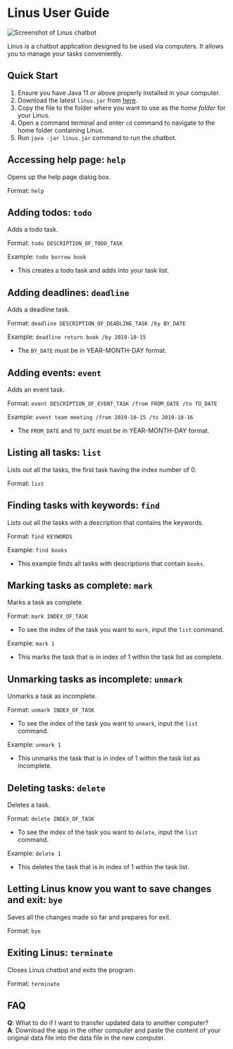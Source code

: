 # Linus User Guide

![Screenshot of Linus chatbot](Ui.png)

Linus is a chatbot application designed to be used via computers.
It allows you to manage your tasks conveniently.

## Quick Start
1. Ensure you have Java 11 or above properly installed in your computer.
2. Download the latest `linus.jar` from [here](https://github.com/jeong-jaeho/ip/releases/tag/v0.2).
3. Copy the file to the folder where you want to use as the _home folder_ for your Linus.
4. Open a command terminal and enter `cd` command to navigate to the home folder containing Linus.
5. Run `java -jar linus.jar` command to run the chatbot.

## Accessing help page: `help`
Opens up the help page dialog box.

Format: `help`

## Adding todos: `todo`
Adds a todo task.

Format: `todo DESCRIPTION_OF_TODO_TASK`

Example: `todo borrow book`

* This creates a todo task and adds into your task list.

## Adding deadlines: `deadline`
Adds a deadline task.

Format: `deadline DESCRIPTION_OF_DEADLINE_TASK /by BY_DATE`

Example: `deadline return book /by 2019-10-15`

* The `BY_DATE` must be in YEAR-MONTH-DAY format.

## Adding events: `event`
Adds an event task.

Format: `event DESCRIPTION_OF_EVENT_TASK /from FROM_DATE /to TO_DATE`

Example: `event team meeting /from 2019-10-15 /to 2019-10-16`

* The `FROM_DATE` and `TO_DATE` must be in YEAR-MONTH-DAY format.

## Listing all tasks: `list`
Lists out all the tasks, the first task having the index number of 0.

Format: `list`

## Finding tasks with keywords: `find`
Lists out all the tasks with a description that contains the keywords.

Format: `find KEYWORDS`

Example: `find books`
* This example finds all tasks with descriptions that contain `books`.

## Marking tasks as complete: `mark`
Marks a task as complete.

Format: `mark INDEX_OF_TASK`
* To see the index of the task you want to `mark`, input the `list` command.

Example: `mark 1`
* This marks the task that is in index of 1 within the task list as complete.

## Unmarking tasks as incomplete: `unmark`
Unmarks a task as incomplete.

Format: `unmark INDEX_OF_TASK`
* To see the index of the task you want to `unmark`, input the `list` command.

Example: `unmark 1`
* This unmarks the task that is in index of 1 within the task list as incomplete.

## Deleting tasks: `delete`
Deletes a task.

Format: `delete INDEX_OF_TASK`
* To see the index of the task you want to `delete`, input the `list` command.

Example: `delete 1`
* This deletes the task that is in index of 1 within the task list.

## Letting Linus know you want to save changes and exit: `bye`
Saves all the changes made so far and prepares for exit.

Format: `bye`

## Exiting Linus: `terminate`
Closes Linus chatbot and exits the program.

Format: `terminate`

## FAQ

**Q**: What to do if I want to transfer updated data to another computer?  
**A**: Download the app in the other computer and paste the content of your original data file into the
data file in the new computer.